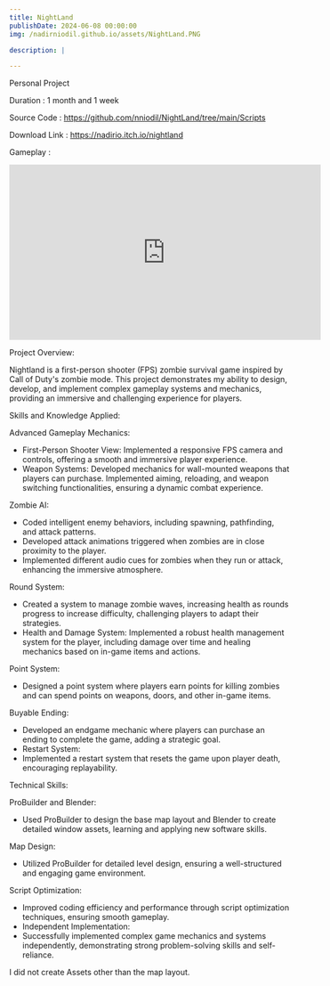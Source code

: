 ```yaml
---
title: NightLand
publishDate: 2024-06-08 00:00:00
img: /nadirniodil.github.io/assets/NightLand.PNG

description: |

---
```

Personal Project

Duration : 1 month and 1 week

Source Code : https://github.com/nniodil/NightLand/tree/main/Scripts

Download Link : https://nadirio.itch.io/nightland

Gameplay :
<iframe width="560" height="315" src="https://www.youtube.com/embed/8mtr0HC-uMA?si=k8ZZtAx6wNyzOJhu" title="YouTube video player" frameborder="0" allow="accelerometer; autoplay; clipboard-write; encrypted-media; gyroscope; picture-in-picture; web-share" referrerpolicy="strict-origin-when-cross-origin" allowfullscreen></iframe>

Project Overview:

Nightland is a first-person shooter (FPS) zombie survival game inspired by Call of Duty's zombie mode. 
This project demonstrates my ability to design, develop, and implement complex gameplay systems and mechanics, providing an immersive and challenging experience for players.

Skills and Knowledge Applied:

Advanced Gameplay Mechanics:
- First-Person Shooter View: Implemented a responsive FPS camera and controls, offering a smooth and immersive player experience.
- Weapon Systems: Developed mechanics for wall-mounted weapons that players can purchase. Implemented aiming, reloading, and weapon switching functionalities, ensuring a dynamic combat experience.

Zombie AI:
- Coded intelligent enemy behaviors, including spawning, pathfinding, and attack patterns.
- Developed attack animations triggered when zombies are in close proximity to the player.
- Implemented different audio cues for zombies when they run or attack, enhancing the immersive atmosphere.

Round System:
- Created a system to manage zombie waves, increasing health as rounds progress to increase difficulty, challenging players to adapt their strategies.
- Health and Damage System: Implemented a robust health management system for the player, including damage over time and healing mechanics based on in-game items and actions.

Point System:
- Designed a point system where players earn points for killing zombies and can spend points on weapons, doors, and other in-game items.

Buyable Ending:
- Developed an endgame mechanic where players can purchase an ending to complete the game, adding a strategic goal.
- Restart System:
- Implemented a restart system that resets the game upon player death, encouraging replayability.

Technical Skills:

ProBuilder and Blender:
- Used ProBuilder to design the base map layout and Blender to create detailed window assets, learning and applying new software skills.

Map Design:
- Utilized ProBuilder for detailed level design, ensuring a well-structured and engaging game environment.

Script Optimization:
- Improved coding efficiency and performance through script optimization techniques, ensuring smooth gameplay.
- Independent Implementation:
- Successfully implemented complex game mechanics and systems independently, demonstrating strong problem-solving skills and self-reliance.

I did not create Assets other than the map layout.
